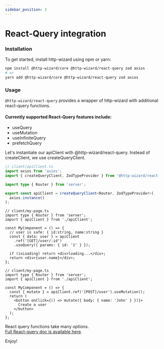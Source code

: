 ```yaml
---
sidebar_position: 3
---
```


# React-Query integration

### Installation

To get started, install http-wizard using npm or yarn:

```bash title="install @http-wizard/react-query"
npm install @http-wizard/core @http-wizard/react-query zod axios
# or
yarn add @http-wizard/core @http-wizard/react-query zod axios
```

### Usage

`@http-wizard/react-query` provides a wrapper of http-wizard with additional react-query functions.

#### Currently supported React-Query features include:

- useQuery
- useMutation
- useInfiniteQuery
- prefetchQuery

Let's instantiate our apiClient with @http-wizard/react-query. Instead of createClient, we use createQueryClient.

```typescript title="Client instanciation with axios"
// client/apiClient.ts
import axios from 'axios';
import { createQueryClient, ZodTypeProvider } from '@http-wizard/react-query';

import type { Router } from 'server';

export const apiClient = createQueryClient<Router, ZodTypeProvider>(
  axios.instance()
);
```

```tsx title="apiClient usage with useQuery"
// client/my-page.ts
import type { Router } from 'server';
import { apiClient } from './apiClient';

const MyComponent = () => {
  // user is safe: { id:string, name:string }
  const { data: user } = apiClient
    .ref('[GET]/user/:id')
    .useQuery({ params: { id: '1' } });

  if (isLoading) return <div>loading...</div>;
  return <div>{user.name}</div>;
};
```

```tsx title="apiClient usage with useMutation"
// client/my-page.ts
import type { Router } from 'server';
import { apiClient } from './apiClient';

const MyComponent = () => {
  const { mutate } = apiClient.ref('[POST]/user').useMutation();
  return (
    <button onClick={() => mutate({ body: { name: 'John' } })}>
      Create a user
    </button>
  );
};
```

React query functions take many options.  
[Full React-query doc is available here](https://tanstack.com/query/latest/docs/react/overview).

Enjoy!
